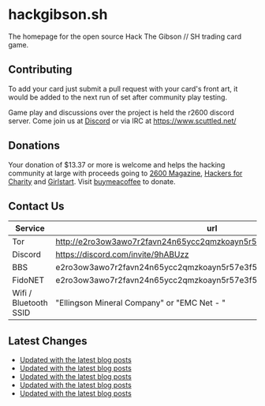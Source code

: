 # hackgibson.sh
The homepage for the open source Hack The Gibson // SH trading card game.


## Contributing

To add your card just submit a pull request with your card's front art, it would be added to the next run of set after community play testing.

Game play and discussions over the project is held the r2600 discord server. Come join us at [Discord](https://discord.com/invite/9hABUzz) or via IRC at https://www.scuttled.net/


## Donations

Your donation of $13.37 or more is welcome and helps the hacking community at large with proceeds going to [2600 Magazine](https://2600.com/), [Hackers for Charity](https://hackersforcharity.org) and [Girlstart](https://girlstart.org).  Visit [buymeacoffee](https://www.buymeacoffee.com/hackgibson.sh) to donate.


## Contact Us

Service | url
-|-
Tor | http://e2ro3ow3awo7r2favn24n65ycc2qmzkoayn5r57e3f56nvjwdcgg32ad.onion
Discord | https://discord.com/invite/9hABUzz
BBS | e2ro3ow3awo7r2favn24n65ycc2qmzkoayn5r57e3f56nvjwdcgg32ad.onion:23
FidoNET | e2ro3ow3awo7r2favn24n65ycc2qmzkoayn5r57e3f56nvjwdcgg32ad.onion:24554
Wifi / Bluetooth SSID | "Ellingson Mineral Company" or "EMC Net - <fidonet address>"

## Latest Changes
<!-- BLOG-POST-LIST:START -->
- [Updated with the latest blog posts](https://github.com/DFW2600/hackgibson.sh/commit/da12972d7741c9bae321d3cee6f2a0d07319684c)
- [Updated with the latest blog posts](https://github.com/DFW2600/hackgibson.sh/commit/5a90b6999c7e2084b7d8370a4f5638833d15eaa5)
- [Updated with the latest blog posts](https://github.com/DFW2600/hackgibson.sh/commit/c675f6a53654b590f0651de65419340f106dd253)
- [Updated with the latest blog posts](https://github.com/DFW2600/hackgibson.sh/commit/f77beb2375cce558dbb63fd0306ad9a097323a01)
- [Updated with the latest blog posts](https://github.com/DFW2600/hackgibson.sh/commit/4410fb731366d03d31f0456c2c6794c1afbe06bb)
<!-- BLOG-POST-LIST:END -->
